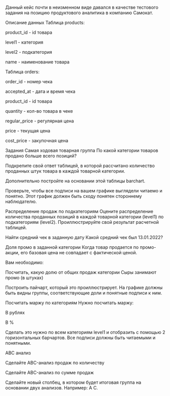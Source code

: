 Данный кейс почти в неизменном виде давался в качестве тестового задания на позицию продуктового аналитика в компанию Самокат.

Описание данных
Таблица products:


product_id - id товара

level1 - категория

level2 - подкатегория

name - наименование товара

Таблица orders:


order_id - номер чека

accepted_at - дата и время чека

product_id - id товара

quantity - кол-во товара в чеке

regular_price   - регулярная цена

price   - текущая цена

cost_price - закупочная цена

Задания
Самая ходовая товарная группа
По какой категории товаров продано больше всего позиций?


Подкрепите свой ответ таблицей, в которой рассчитано количество проданных штук товара в каждой товарной категории.

Дополнительно постройте на основании этой таблицы barchart.

Проверьте, чтобы все подписи на вашем графике выглядели читаемо и понятно. Этот график должен быть сходу понятен стороннему наблюдателю.

Распределение продаж по подкатегориям
Оцените распределение количества проданных позиций в каждой товарной категории (level1) по подкатегориям (level2). Проиллюстрируйте свой результат расчетной таблицей.

Найти средний чек в заданную дату
Какой средний чек был 13.01.2022?

Доля промо в заданной категории
Когда товар продается по промо-акции, его базовая цена не совпадает с фактической ценой.

Вам необходимо:


Посчитать, какую долю от общих продаж категории Сыры занимают промо (в штуках)

Построить пайчарт, который это проиллюстрирует. На графике должны быть видны группы, соответствующие доли и понятные подписи к ним.

Посчитать маржу по категориям
Нужно посчитать маржу:


В рублях

В %

Сделать это нужно по всем категориям level1 и отобразить с помощью 2 горизонтальных барчартов. Все подписи должны быть читаемыми и понятными.

ABC анализ

Сделайте ABC-анализ продаж по количеству

Сделайте ABC-анализ по сумме продаж

Сделайте новый столбец, в котором будет итоговая группа на основании двух анализов. Например: A C.
